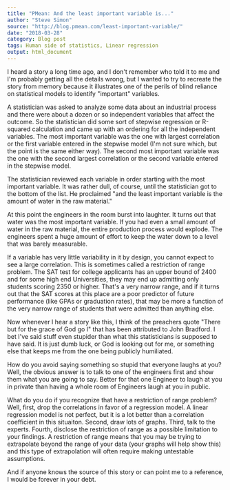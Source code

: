 ```yaml
---
title: "PMean: And the least important variable is..."
author: "Steve Simon"
source: "http://blog.pmean.com/least-important-variable/"
date: "2018-03-28"
category: Blog post
tags: Human side of statistics, Linear regression
output: html_document
---
```


I heard a story a long time ago, and I don't remember who told it to me
and I'm probably getting all the details wrong, but I wanted to try to
recreate the story from memory because it illustrates one of the perils
of blind reliance on statistical models to identify "important"
variables.

<!---More--->

A statistician was asked to analyze some data about an industrial
process and there were about a dozen or so independent variables that
affect the outcome. So the statistician did some sort of stepwise
regression or R-squared calculation and came up with an ordering for all
the independent variables. The most important variable was the one with
largest correlation or the first variable entered in the stepwise model
(I'm not sure which, but the point is the same either way). The second
most important variable was the one with the second largest correlation
or the second variable entered in the stepwise model.

The statistician reviewed each variable in order starting with the most
important variable. It was rather dull, of course, until the
statistician got to the bottom of the list. He proclaimed "and the least
important variable is the amount of water in the raw material."

At this point the engineers in the room burst into laughter. It turns
out that water was the most important variable. If you had even a small
amount of water in the raw material, the entire production process would
explode. The engineers spent a huge amount of effort to keep the water
down to a level that was barely measurable.

If a variable has very little variability in it by design, you cannot
expect to see a large correlation. This is sometimes called a
restriction of range problem. The SAT test for college applicants has an
upper bound of 2400 and for some high end Universities, they may end up
admitting only students scoring 2350 or higher. That's a very narrow
range, and if it turns out that the SAT scores at this place are a poor
predictor of future performance (like GPAs or graduation rates), that
may be more a function of the very narrow range of students that were
admitted than anything else.

Now whenever I hear a story like this, I think of the preachers quote
"There but for the grace of God go I" that has been attributed to John
Bradford. I bet I've said stuff even stupider than what this
statisticians is supposed to have said. It is just dumb luck, or God is
looking out for me, or something else that keeps me from the one being
publicly humiliated.

How do you avoid saying something so stupid that everyone laughs at you?
Well, the obvious answer is to talk to one of the engineers first and
show them what you are going to say. Better for that one Engineer to
laugh at you in private than having a whole room of Engineers laugh at
you in public.

What do you do if you recognize that have a restriction of range
problem? Well, first, drop the correlations in favor of a regression
model. A linear regression model is not perfect, but it is a lot better
than a correlation coefficient in this situaiton. Second, draw lots of
graphs. Third, talk to the experts. Fourth, disclose the restriction of
range as a possible limitation to your findings. A restriction of range
means that you may be trying to extrapolate beyond the range of your
data (your graphs will help show this) and this type of extrapolation
will often require making untestable assumptions.

And if anyone knows the source of this story or can point me to a
reference, I would be forever in your debt.


